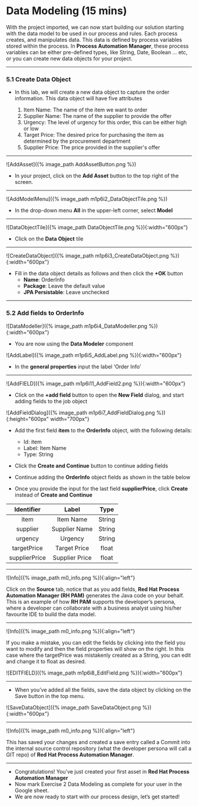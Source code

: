 # Data Modeling (15 mins)

With the project imported, we can now start building our solution starting with the data model to be used in our process and rules. Each process creates, and manipulates data. This data is defined by process variables stored within the process. In **Process Automation Manager**, these process variables can be either pre-defined types, like String, Date, Boolean … etc, or you can create new data objects for your project.

---

### 5.1 Create Data Object

- In this lab, we will create a new data object to capture the order information. This data object will have five attributes

  1. Item Name: The name of the item we want to order
  2. Supplier Name: The name of the supplier to provide the offer
  3. Urgency: The level of urgency for this order, this can be either high or low
  4. Target Price: The desired price for purchasing the item as determined by the procurement department
  5. Supplier Price: The price provided in the supplier's offer

---

![AddAsset]({% image_path AddAssetButton.png %})

- In your project, click on the **Add Asset** button to the top right of the screen.

---

![AddModelMenu]({% image_path m1p6i2_DataObjectTile.png %})

- In the drop-down menu **All** in the upper-left corner, select **Model**

---

![DataObjectTile]({% image_path DataObjectTile.png %}){:width="600px”}

- Click on the **Data Object** tile

---

![CreateDataObject]({% image_path m1p6i3_CreateDataObject.png %}){:width="600px”}

- Fill in the data object details as follows and then click the **+OK** button
  - **Name**: OrderInfo
  - **Package**: Leave the default value
  - **JPA Persistable**: Leave unchecked

---

### 5.2 Add fields to OrderInfo

![DataModeller]({% image_path m1p6i4_DataModeller.png %}){:width="600px”}

- You are now using the **Data Modeler** component

![AddLabel]({% image_path m1p6i5_AddLabel.png %}){:width="600px”}

- In the **general properties** input the label ‘Order Info’

---

![AddFIELD]({% image_path m1p6i11_AddField2.png %}){:width="600px”}

- Click on the **+add field** button to open the **New Field** dialog, and start adding fields to the job object

![AddFieldDialog]({% image_path m1p6i7_AddFieldDialog.png %}){:height="600px" width="700px"}

- Add the first field **item** to the **OrderInfo** object, with the following details:
  - Id: item
  - Label: Item Name
  - Type: String
- Click the **Create and Continue** button to continue adding fields



- Continue adding the **OrderInfo** object fields as shown in the table below
- Once you provide the input for the last field **supplierPrice**, click **Create** instead of **Create and Continue**

<p></p>

|  Identifier   |     Label      |  Type  |
| :-----------: | :------------: | :----: |
|     item      |   Item Name    | String |
|   supplier    | Supplier Name  | String |
|    urgency    |    Urgency     | String |
|  targetPrice  |  Target Price  | float  |
| supplierPrice | Supplier Price | float  |

---

![Info]({% image_path m0_info.png %}){:align="left"}

Click on the **Source** tab, notice that as you add fields, **Red Hat Process Automation Manager (RH PAM)** generates the Java code on your behalf. This is an example of how **RH PAM** supports the developer’s persona, where a developer can collaborate with a business analyst using his/her favourite IDE to build the data model.

---

![Info]({% image_path m0_info.png %}){:align="left"}

If you make a mistake, you can edit the fields by clicking into the field you want to modify and then the field properties will show on the right. In this case where the targetPrice was mistakenly created as a String, you can edit and change it to float as desired.

![EDITFIELD]({% image_path m1p6i8_EditField.png %}){:width="600px”}

---

- When you’ve added all the fields, save the data object by clicking on the Save button in the top menu.

![SaveDataObject]({% image_path SaveDataObject.png %}){:width="600px”}

---

![Info]({% image_path m0_info.png %}){:align="left"}

This has saved your changes and created a save entry called a Commit into the internal source control repository (what the developer persona will call a GIT repo) of **Red Hat Process Automation Manager**.

---

- Congratulations! You’ve just created your first asset in **Red Hat Process Automation Manager**
- Now mark Exercise 2 Data Modeling as complete for your user in the Google sheet.
- We are now ready to start with our process design, let’s get started!
